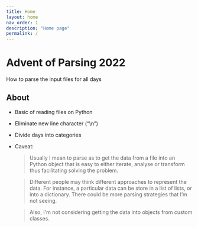 ```yaml
---
title: Home
layout: home
nav_order: 1
description: "Home page"
permalink: /
---
```


# Advent of Parsing 2022

How to parse the input files for all days

## About

- Basic of reading files on Python
- Eliminate new line character (“\n”)
- Divide days into categories
- Caveat:

    > Usually I mean to parse as to get the data from a file into an Python object that is easy to either iterate, analyse or transform thus facilitating solving the problem.

    > Different people may think different approaches to represent the data. For instance, a particular data can be store in a list of lists, or into a dictionary.
    There could be more parsing strategies that I’m not seeing.

    > Also, I'm not considering getting the data into objects from custom classes.
